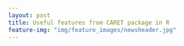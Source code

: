 ```yaml
---
layout: post
title: Useful features from CARET package in R
feature-img: "img/feature_images/newsheader.jpg"
---
```


